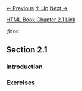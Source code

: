 <div class="nav">
    <span class="activenav"><a href="../ch1/notes-ch1-3.html">← Previous</a></span>
    <span class="activenav"><a href="../index.html">↑ Up</a></span>
    <span class="activenav"><a href="notes-ch2-2.html">Next →</a></span>
</div>


[HTML Book Chapter 2.1 Link](https://sarabander.github.io/sicp/html/2_002e1.xhtml#g_t2_002e1)

@toc

## Section 2.1


### Introduction

### Exercises





